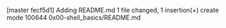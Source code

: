 [master fecf5d1] Adding README.md
 1 file changed, 1 insertion(+)
 create mode 100644 0x00-shell_basics/README.md
